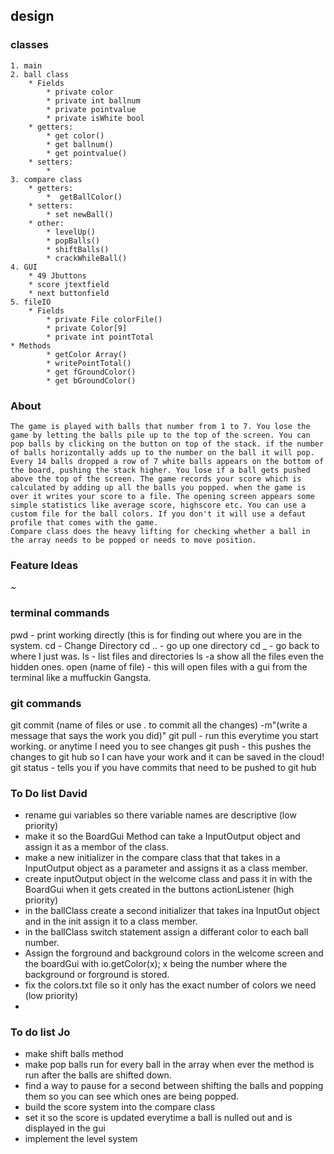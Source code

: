 ## design
### classes
    1. main
    2. ball class
        * Fields
            * private color
            * private int ballnum
            * private pointvalue
            * private isWhite bool
        * getters:
            * get color()
            * get ballnum()
            * get pointvalue()
        * setters:
            *
    3. compare class
        * getters:
            *  getBallColor()
        * setters:
            * set newBall()
        * other:
            * levelUp()
            * popBalls()
            * shiftBalls()
            * crackWhileBall()
    4. GUI
        * 49 Jbuttons
        * score jtextfield
        * next buttonfield
    5. fileIO
        * Fields
            * private File colorFile()
            * private Color[9] 
            * private int pointTotal
    * Methods
            * getColor Array()
            * writePointTotal()
            * get fGroundColor()
            * get bGroundColor()

### About

    The game is played with balls that number from 1 to 7. You lose the game by letting the balls pile up to the top of the screen. You can pop balls by clicking on the button on top of the stack. if the number of balls horizontally adds up to the number on the ball it will pop.
    Every 14 balls dropped a row of 7 white balls appears on the bottom of the board, pushing the stack higher. You lose if a ball gets pushed above the top of the screen. The game records your score which is calculated by adding up all the balls you popped. when the game is over it writes your score to a file. The opening screen appears some simple statistics like average score, highscore etc. You can use a custom file for the ball colors. If you don't it will use a defaut profile that comes with the game.
    Compare class does the heavy lifting for checking whether a ball in the array needs to be popped or needs to move position.

### Feature Ideas



~
### terminal commands
pwd -  print working directly (this is for finding out where you are in the system.
cd - Change Directory
cd .. - go up one directory
cd _ - go back to where I just was.
ls - list files and directories
ls -a show all the files even the hidden ones.
open (name of file) - this will open files with a gui from the terminal like a muffuckin Gangsta.
### git commands
git commit (name of files or use . to  commit all the changes) -m"(write a message that says the work you did)"
git pull - run this everytime you start working. or anytime I need you to see changes
git push - this pushes the changes to git hub so I can have your work and it can be saved in the cloud!
git status - tells you if you have commits that need to be pushed to git hub
### To Do list David
*   rename gui variables so there variable names are descriptive (low priority)
*   make it so the BoardGui Method can take a InputOutput object and assign it as a membor of the class.
*   make a new initializer in the compare class that that takes in a InputOutput object as a parameter and assigns it as a class member. 
*   create inputOutput object in the welcome class and pass it in with the BoardGui when it gets created in the buttons actionListener (high priority)
*   in the ballClass create a second initializer that takes ina InputOut object and in the init assign it to a class member.
*   in the ballClass switch statement assign a differant color to each ball number.
*   Assign the forground and background colors in the welcome screen and the boardGui with io.getColor(x); x being the number where the background or forground is stored.
*   fix the colors.txt file so it only has the exact number of colors we need (low priority)
*  
### To do list Jo
*   make shift balls method
*   make pop balls run for every ball in the array when ever the method is run after the balls are shifted down.
*   find a way to pause for a second between shifting the balls and popping them so you can see which ones are being popped.
*   build the score system into the compare class
*   set it so the score is updated everytime a ball is nulled out and is displayed in the gui
*   implement the level system

